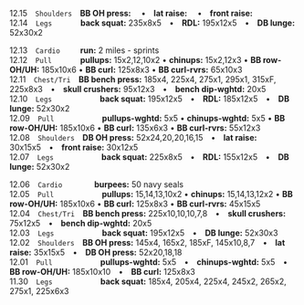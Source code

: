 12.15 `Shoulders` **BB OH press:**   • **lat raise:**   • **front raise:**  
12.14 `Legs     ` **back squat:** 235x8x5 • **RDL:** 195x12x5 • **DB lunge:** 52x30x2  

12.13 `Cardio   ` **run:** 2 miles - sprints  
12.12 `Pull     ` **pullups:** 15x2,12,10x2 • **chinups:** 15x2,12x3 • **BB row-OH/UH:** 185x10x6 • **BB curl:** 125x8x3 • **BB curl-rvrs:** 65x10x3  
12.11 `Chest/Tri` **BB bench press:** 185x4, 225x4, 275x1, 295x1, 315xF, 225x8x3 • **skull crushers:** 95x12x3 • **bench dip-wghtd:** 20x5  
12.10 `Legs`      **back squat:** 195x12x5 • **RDL:** 185x12x5 • **DB lunge:** 52x30x2  
12.09 `Pull`      **pullups-wghtd:** 5x5 • **chinups-wghtd:** 5x5 • **BB row-OH/UH:** 185x10x6 • **BB curl:** 135x6x3 • **BB curl-rvrs:** 55x12x3  
12.08 `Shoulders` **DB OH press:** 52x24,20,20,16,15 • **lat raise:** 30x15x5 • **front raise:** 30x12x5  
12.07 `Legs`      **back squat:** 225x8x5 • **RDL:** 155x12x5 • **DB lunge:** 52x30x2  

12.06 `Cardio`    **burpees:** 50 navy seals  
12.05 `Pull`      **pullups:** 15,14,13,10x2 • **chinups:** 15,14,13,12x2 • **BB row-OH/UH:** 185x10x6 • **BB curl:** 125x8x3 • **BB curl-rvrs:** 45x15x5  
12.04 `Chest/Tri` **BB bench press:** 225x10,10,10,7,8 • **skull crushers:** 75x12x5 • **bench dip-wghtd:** 20x5  
12.03 `Legs`      **back squat:** 195x12x5 • **DB lunge:** 52x30x3  
12.02 `Shoulders` **BB OH press:** 145x4, 165x2, 185xF, 145x10,8,7 • **lat raise:** 35x15x5 • **DB OH press:** 52x20,18,18  
12.01 `Pull`      **pullups-wghtd:** 5x5 • **chinups-wghtd:** 5x5 • **BB row-OH/UH:** 185x10x10 • **BB curl:** 125x8x3  
11.30 `Legs`      **back squat:** 185x4, 205x4, 225x4, 245x2, 265x2, 275x1, 225x6x3  

